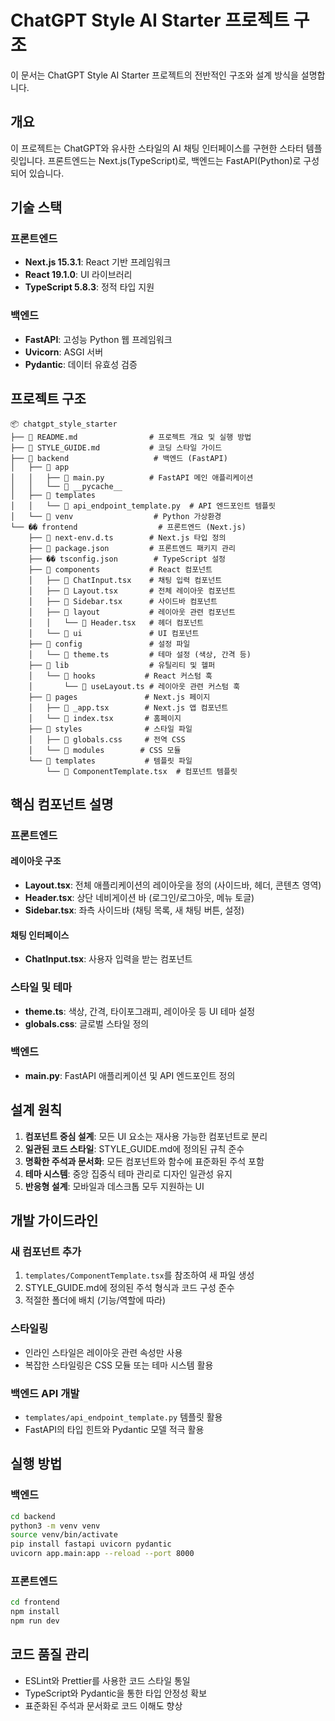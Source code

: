 # ChatGPT Style AI Starter 프로젝트 구조

이 문서는 ChatGPT Style AI Starter 프로젝트의 전반적인 구조와 설계 방식을 설명합니다.

## 개요

이 프로젝트는 ChatGPT와 유사한 스타일의 AI 채팅 인터페이스를 구현한 스타터 템플릿입니다. 프론트엔드는 Next.js(TypeScript)로, 백엔드는 FastAPI(Python)로 구성되어 있습니다.

## 기술 스택

### 프론트엔드
- **Next.js 15.3.1**: React 기반 프레임워크
- **React 19.1.0**: UI 라이브러리
- **TypeScript 5.8.3**: 정적 타입 지원

### 백엔드
- **FastAPI**: 고성능 Python 웹 프레임워크
- **Uvicorn**: ASGI 서버
- **Pydantic**: 데이터 유효성 검증

## 프로젝트 구조

```
📦 chatgpt_style_starter
├── 📄 README.md                # 프로젝트 개요 및 실행 방법
├── 📄 STYLE_GUIDE.md           # 코딩 스타일 가이드
├── 📂 backend                   # 백엔드 (FastAPI)
│   ├── 📂 app
│   │   ├── 📄 main.py          # FastAPI 메인 애플리케이션
│   │   └── 📂 __pycache__
│   ├── 📂 templates
│   │   └── 📄 api_endpoint_template.py  # API 엔드포인트 템플릿
│   └── 📂 venv                  # Python 가상환경
└── �� frontend                  # 프론트엔드 (Next.js)
    ├── 📄 next-env.d.ts        # Next.js 타입 정의
    ├── 📄 package.json         # 프론트엔드 패키지 관리
    ├── �� tsconfig.json        # TypeScript 설정
    ├── 📂 components           # React 컴포넌트
    │   ├── 📄 ChatInput.tsx    # 채팅 입력 컴포넌트
    │   ├── 📄 Layout.tsx       # 전체 레이아웃 컴포넌트
    │   ├── 📄 Sidebar.tsx      # 사이드바 컴포넌트
    │   ├── 📂 layout           # 레이아웃 관련 컴포넌트
    │   │   └── 📄 Header.tsx   # 헤더 컴포넌트
    │   └── 📂 ui               # UI 컴포넌트
    ├── 📂 config               # 설정 파일
    │   └── 📄 theme.ts         # 테마 설정 (색상, 간격 등)
    ├── 📂 lib                  # 유틸리티 및 헬퍼
    │   └── 📂 hooks           # React 커스텀 훅
    │       └── 📄 useLayout.ts # 레이아웃 관련 커스텀 훅
    ├── 📂 pages               # Next.js 페이지
    │   ├── 📄 _app.tsx        # Next.js 앱 컴포넌트
    │   └── 📄 index.tsx       # 홈페이지
    ├── 📂 styles              # 스타일 파일
    │   ├── 📄 globals.css     # 전역 CSS
    │   └── 📂 modules        # CSS 모듈
    └── 📂 templates           # 템플릿 파일
        └── 📄 ComponentTemplate.tsx  # 컴포넌트 템플릿
```

## 핵심 컴포넌트 설명

### 프론트엔드

#### 레이아웃 구조
- **Layout.tsx**: 전체 애플리케이션의 레이아웃을 정의 (사이드바, 헤더, 콘텐츠 영역)
- **Header.tsx**: 상단 네비게이션 바 (로그인/로그아웃, 메뉴 토글)
- **Sidebar.tsx**: 좌측 사이드바 (채팅 목록, 새 채팅 버튼, 설정)

#### 채팅 인터페이스
- **ChatInput.tsx**: 사용자 입력을 받는 컴포넌트

### 스타일 및 테마
- **theme.ts**: 색상, 간격, 타이포그래피, 레이아웃 등 UI 테마 설정
- **globals.css**: 글로벌 스타일 정의

### 백엔드
- **main.py**: FastAPI 애플리케이션 및 API 엔드포인트 정의

## 설계 원칙

1. **컴포넌트 중심 설계**: 모든 UI 요소는 재사용 가능한 컴포넌트로 분리
2. **일관된 코드 스타일**: STYLE_GUIDE.md에 정의된 규칙 준수
3. **명확한 주석과 문서화**: 모든 컴포넌트와 함수에 표준화된 주석 포함
4. **테마 시스템**: 중앙 집중식 테마 관리로 디자인 일관성 유지
5. **반응형 설계**: 모바일과 데스크톱 모두 지원하는 UI

## 개발 가이드라인

### 새 컴포넌트 추가
1. `templates/ComponentTemplate.tsx`를 참조하여 새 파일 생성
2. STYLE_GUIDE.md에 정의된 주석 형식과 코드 구성 준수
3. 적절한 폴더에 배치 (기능/역할에 따라)

### 스타일링
- 인라인 스타일은 레이아웃 관련 속성만 사용
- 복잡한 스타일링은 CSS 모듈 또는 테마 시스템 활용

### 백엔드 API 개발
- `templates/api_endpoint_template.py` 템플릿 활용
- FastAPI의 타입 힌트와 Pydantic 모델 적극 활용

## 실행 방법

### 백엔드
```bash
cd backend
python3 -m venv venv
source venv/bin/activate
pip install fastapi uvicorn pydantic
uvicorn app.main:app --reload --port 8000
```

### 프론트엔드
```bash
cd frontend
npm install
npm run dev
```

## 코드 품질 관리

- ESLint와 Prettier를 사용한 코드 스타일 통일
- TypeScript와 Pydantic을 통한 타입 안정성 확보
- 표준화된 주석과 문서화로 코드 이해도 향상

